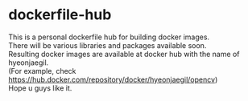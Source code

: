 # dockerfile-hub

This is a personal dockerfile hub for building docker images. \
There will be various libraries and packages available soon. \
Resulting docker images are available at docker hub with the name of hyeonjaegil. \
(For example, check https://hub.docker.com/repository/docker/hyeonjaegil/opencv) \
Hope u guys like it.


